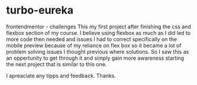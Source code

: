# turbo-eureka
frontendmentor - challenges
This my first project after finishing the css and flexbox section of my course.
I believe using flexbox as much as I did led to more code then needed and issues I 
had to correct specifically on the mobile preview because of my reliance on flex box 
so it became a lot of problem solving issues I thought previous where solutions.
So I saw this as an oppertunity to get through it and simply gain more awareness starting the next project that is similar to this one. 

I apreaciate any tipps and feedback.
Thanks.

